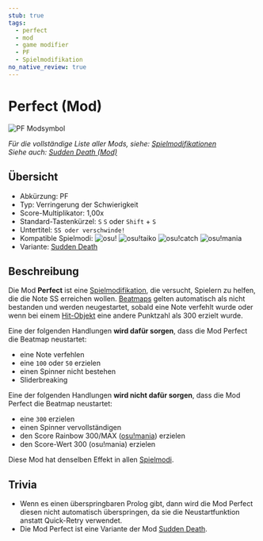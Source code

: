 ```yaml
---
stub: true
tags:
  - perfect
  - mod
  - game modifier
  - PF
  - Spielmodifikation
no_native_review: true
---
```


# Perfect (Mod)

![PF Modsymbol](/wiki/shared/mods/PF.png "Perfect (PF) Modsymbol")

*Für die vollständige Liste aller Mods, siehe: [Spielmodifikationen](/wiki/Game_modifier)*\
*Siehe auch: [Sudden Death (Mod)](/wiki/Game_modifier/Sudden_Death)*

## Übersicht

- Abkürzung: PF
- Typ: Verringerung der Schwierigkeit
- Score-Multiplikator: 1,00x
- Standard-Tastenkürzel: `S` `S` oder `Shift` + `S`
- Untertitel: `SS oder verschwinde!`
- Kompatible Spielmodi: ![][osu!] ![][osu!taiko] ![][osu!catch] ![][osu!mania]
- Variante: [Sudden Death](/wiki/Game_modifier/Sudden_Death)

## Beschreibung

Die Mod **Perfect** ist eine [Spielmodifikation](/wiki/Game_modifier), die versucht, Spielern zu helfen, die die Note SS erreichen wollen. [Beatmaps](/wiki/Beatmap) gelten automatisch als nicht bestanden und werden neugestartet, sobald eine Note verfehlt wurde oder wenn bei einem [Hit-Objekt](/wiki/Hit_object) eine andere Punktzahl als 300 erzielt wurde.

Eine der folgenden Handlungen **wird dafür sorgen**, dass die Mod Perfect die Beatmap neustartet:

- eine Note verfehlen
- eine `100` oder `50` erzielen
- einen Spinner nicht bestehen
- Sliderbreaking

Eine der folgenden Handlungen **wird nicht dafür sorgen**, dass die Mod Perfect die Beatmap neustartet:

- eine `300` erzielen
- einen Spinner vervollständigen
- den Score Rainbow 300/MAX ([osu!mania](/wiki/Game_mode/osu!mania)) erzielen
- den Score-Wert 300 (osu!mania) erzielen

Diese Mod hat denselben Effekt in allen [Spielmodi](/wiki/Game_mode).

## Trivia

- Wenn es einen überspringbaren Prolog gibt, dann wird die Mod Perfect diesen nicht automatisch überspringen, da sie die Neustartfunktion anstatt Quick-Retry verwendet.
- Die Mod Perfect ist eine Variante der Mod [Sudden Death](/wiki/Game_modifier/Sudden_Death).

[osu!]: /wiki/shared/mode/osu.png "osu!"
[osu!taiko]: /wiki/shared/mode/taiko.png "osu!taiko"
[osu!catch]: /wiki/shared/mode/catch.png "osu!catch"
[osu!mania]: /wiki/shared/mode/mania.png "osu!mania"
